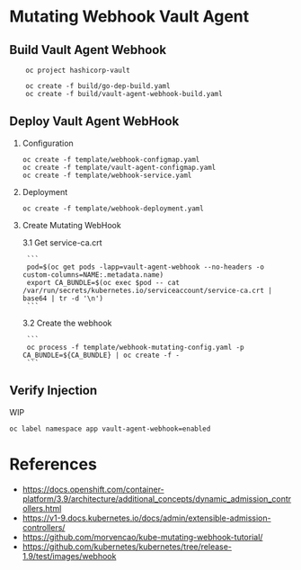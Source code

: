 # Mutating Webhook Vault Agent

## Build Vault Agent Webhook

```
    oc project hashicorp-vault

    oc create -f build/go-dep-build.yaml
    oc create -f build/vault-agent-webhook-build.yaml
```

## Deploy Vault Agent WebHook

1. Configuration

    ```
    oc create -f template/webhook-configmap.yaml
    oc create -f template/vault-agent-configmap.yaml
    oc create -f template/webhook-service.yaml
    ```

2. Deployment

    ```
    oc create -f template/webhook-deployment.yaml
    ```

3. Create Mutating WebHook

    3.1 Get service-ca.crt

        ```
        pod=$(oc get pods -lapp=vault-agent-webhook --no-headers -o custom-columns=NAME:.metadata.name)
        export CA_BUNDLE=$(oc exec $pod -- cat /var/run/secrets/kubernetes.io/serviceaccount/service-ca.crt | base64 | tr -d '\n')
        ```

    3.2 Create the webhook

        ```
        oc process -f template/webhook-mutating-config.yaml -p CA_BUNDLE=${CA_BUNDLE} | oc create -f -
        ```

## Verify Injection

WIP

```
oc label namespace app vault-agent-webhook=enabled
```

# References

* https://docs.openshift.com/container-platform/3.9/architecture/additional_concepts/dynamic_admission_controllers.html
* https://v1-9.docs.kubernetes.io/docs/admin/extensible-admission-controllers/
* https://github.com/morvencao/kube-mutating-webhook-tutorial/
* https://github.com/kubernetes/kubernetes/tree/release-1.9/test/images/webhook
